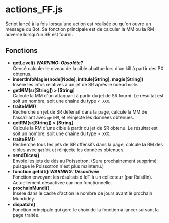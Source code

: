 actions_FF.js
=============

Script lancé à la fois lorsqu'une action est réalisée
ou qu'on ouvre un message du Bot.
Sa fonction principale est de calculer la MM ou la RM adverse
lorsqu'un SR est fourni.

## Fonctions
* **getLevel()**  ___WARNING: Obsolète?___  
Censé calculer le niveau de la cible abattue lors d'un kill
à partir des PX obtenus.
* **insertInfoMagie(node[Node], intitule[String], magie[String])**  
Insère les infos relatives à un jet de SR après le noeud `node`.
* **getMM(sr[String]) > [String]**  
Calcule la MM d'un attaquant à partir du jet de SR fourni.
Le résultat est soit un nombre, soit une chaîne du type `< XXX`.
* **traiteMM()**  
Recherche un jet de SR défensif dans la page,
calcule la MM de l'assaillant avec `getMM`,
et réinjecte les données obtenues.
* **getRM(sr[String]) > [String]**  
Calcule la RM d'une cible à partir du jet de SR obtenu.
Le résultat est soit un nombre, soit une chaîne du type `> XXX`.
* **traiteRM()**  
Recherche tous les jets de SR offensifs dans la page,
calcule la RM des cibles avec `getRM`,
et réinjecte les données obtenues.
* **sendDices()**  
Envoie les jets de dés au Poissotron.
(Sera prochainement supprimé puisque le Poissotron n'est plus maintenu.)
* **function getIdt()** ___WARNING: Désactivée___  
Fonction envoyant les résultats d'IdT à un collecteur (par Raistlin).
Actuellement désactivée car non fonctionnelle.
* **prochainMundi()**  
Insère dans le cadre d'action le nombre de jours avant le prochain Mundidey.
* **dispatch()**  
Fonction principale qui gère le choix de la fonction à lancer
suivant la page traitée.
